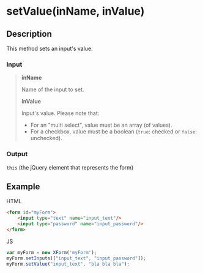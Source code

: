 # setValue(inName, inValue)

## Description

This method sets an input's value.

### Input

> **inName**
>
> Name of the input to set.
>
> **inValue**
>
> Input's value. Please note that:
>
> * For an "multi select", value must be an array (of values).
> * For a checkbox, value must be a boolean (<code>true</code>: checked or <code>false</code>: unchecked).

### Output

<code>this</code> (the jQuery element that represents the form)

## Example

HTML

```HTML
<form id="myForm">
	<input type="text" name="input_text"/>
	<input type="password" name="input_password"/>
</form>
```

JS

```JavaScript
var myForm = new XForm('myForm');
myForm.setInputs(["input_text", "input_password"]);
myForm.setValue("input_text", "bla bla bla");
```